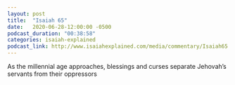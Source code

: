 ```yaml
---
layout: post
title:  "Isaiah 65"
date:   2020-06-28-12:00:00 -0500
podcast_duration: "00:38:58"
categories: isaiah-explained
podcast_link: http://www.isaiahexplained.com/media/commentary/Isaiah65.mp3
---
```

As the millennial age approaches, blessings and curses separate Jehovah’s servants from their oppressors
